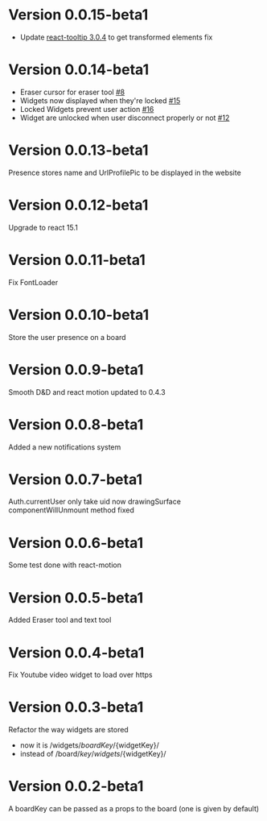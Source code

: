 Version 0.0.15-beta1
============

 * Update [react-tooltip 3.0.4](https://github.com/wwayne/react-tooltip/pull/106) to get transformed elements fix

Version 0.0.14-beta1
============

  * Eraser cursor for eraser tool [\#8](https://github.com/thomaswinckell/reactfire-white-board/issues/8)
  * Widgets now displayed when they're locked [\#15](https://github.com/thomaswinckell/reactfire-white-board/issues/15)
  * Locked Widgets prevent user action [\#16](https://github.com/thomaswinckell/reactfire-white-board/issues/16)
  * Widget are unlocked when user disconnect properly or not [\#12](https://github.com/thomaswinckell/reactfire-white-board/issues/12)


Version 0.0.13-beta1
============

Presence stores name and UrlProfilePic to be displayed in the website

Version 0.0.12-beta1
============

Upgrade to react 15.1

Version 0.0.11-beta1
============

Fix FontLoader

Version 0.0.10-beta1
============

Store the user presence on a board

Version 0.0.9-beta1
============

Smooth D&D and react motion updated to 0.4.3

Version 0.0.8-beta1
============

Added a new notifications system


Version 0.0.7-beta1
============

Auth.currentUser only take uid now
drawingSurface componentWillUnmount method fixed

Version 0.0.6-beta1
============

Some test done with react-motion


Version 0.0.5-beta1
============

Added Eraser tool and text tool

Version 0.0.4-beta1
============

Fix Youtube video widget to load over https


Version 0.0.3-beta1
 ===========
Refactor the way widgets are stored
- now it is /widgets/${boardKey}/${widgetKey}/
- instead of /board/${key}/widgets/${widgetKey}/

Version 0.0.2-beta1
===========

A boardKey can be passed as a props to the board (one is given by default)
